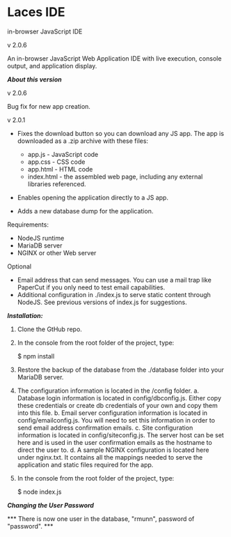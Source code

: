 # Laces IDE
in-browser JavaScript IDE




v 2.0.6

An in-browser JavaScript Web Application IDE with live execution, console output, and application display.


***About this version***

v 2.0.6

Bug fix for new app creation.



v 2.0.1

- Fixes the download button so you can download any JS app. The app is downloaded as a .zip archive with these files:
    - app.js - JavaScript code
	- app.css - CSS code
	- app.html - HTML code
	- index.html - the assembled web page, including any external libraries referenced. 

- Enables opening the application directly to a JS app.
- Adds a new database dump for the application.

Requirements:

* NodeJS runtime
* MariaDB server
* NGINX or other Web server

Optional
* Email address that can send messages. You can use a mail trap like PaperCut if you only need to test email capabilities.
* Additional configuration in ./index.js to serve static content through NodeJS. See previous versions of index.js for suggestions.

***Installation:***

1. Clone the GtHub repo.

2. In the console from the root folder of the project, type:

    $ npm install

3. Restore the backup of the database from the ./database folder into your MariaDB server.

4. The configuration information is located in the /config folder.
    a. Database login information is located in config/dbconfig.js. Either copy these credentials or create db credentials of your own and copy them into this file.
    b. Email server configuration information is located in config/emailconfig.js. You will need to set this information in order to send email address confirmation emails.
    c. Site configuration information is located in config/siteconfig.js. The server host can be set here and is used in the user confirmation emails as the hostname to direct the user to.
	d. A sample NGINX configuration is located here under nginx.txt. It contains all the mappings needed to serve the application and static files required for the app.


5. In the console from the root folder of the project, type:

    $ node index.js

***Changing the User Password***


*** There is now one user in the database, "rmunn", password of "password". ***
